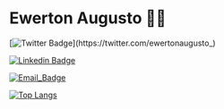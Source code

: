 <!--
### Hi there 👋


**ewerton-augusto/ewerton-augusto** is a ✨ _special_ ✨ repository because its `README.md` (this file) appears on your GitHub profile.

Here are some ideas to get you started:

- 🔭 I’m currently working on ...
- 🌱 I’m currently learning ...
- 👯 I’m looking to collaborate on ...
- 🤔 I’m looking for help with ...
- 💬 Ask me about ...
- 📫 How to reach me: ...
- 😄 Pronouns: ...
- ⚡ Fun fact: ...
-->

# Ewerton Augusto :man_technologist: 

[![Twitter Badge](https://img.shields.io/badge/-Twitter-1ca0f1?style=flat-square&labelColor=1ca0f1&logo=twitter&logoColor=white&link=https://twitter.com/ewertonaugusto_)](https://twitter.com/ewertonaugusto_)

[![Linkedin Badge](https://img.shields.io/badge/-LinkedIn-blue?style=flat-square&logo=Linkedin&logoColor=white&link=https://www.linkedin.com/in/ewerton-augusto)](https://www.linkedin.com/in/ewerton-augusto)

[![Email_Badge](https://img.shields.io/badge/Gmail-D14836?style=for-the-badge&logo=gmail&logoColor=white)](mailto:ewerton.santos2210@gmail.com)

[![Top Langs](https://github-readme-stats.vercel.app/api/top-langs/?ewerton-augusto=anuraghazra&layout=compact)](https://github.com/anuraghazra/github-readme-stats)

<!--

### Olá! tudo bom? Seja bem-vindo ao meu perfil! (PT-BR)

Desenvolvedor full-stack formado em análise e desenvolvimento de sistemas com 9 anos de experiência na área de tecnologia, expertises sendo aperfeiçoadas e focados em front-end, desenvolvendo soluções com JavaScript, ReactJS, jQuery, CSS3, HTML5 e com experiências em back-end desenvolvendo com PHP e MySQL.

Atuação no desenvolvimento de projetos para diferentes setores, como engenharia automotiva, setor financeiro,
manufatura de matérias primas e setores industriais.

Gestão e condução do ciclo de vida de soluções web e aplicações desktop, desde o entendimento da real necessidade do cliente, planejamento, desenvolvimento, implantação e suporte seguindo metodologias ágeis. Resolução de problemas com qualidade e evitando retrabalhos no desenvolvimento de novas soluções. Maior vivência em suporte técnico, gerenciamento de servidores e gestão de pessoas.

Em seu tempo livre gosta de assistir séries e filmes (🎞️), ler livros (especialmente livros de desenvolvimento pessoal e educação financeira 📚), escutar músicas (🎵), tocar violão (:guitar:), participar de projetos voluntários e visitar familiares e amigos (:family:).

🌱 Atualmente está estudando: JS (ReactJS, NextJS) | CSS (sass) | DevOps (Docker)

---

### Hello! how are you? Welcome to my profile! (ENG)

Ewerton Augusto from São Paulo/Brazil, 27 years old.

Full-stack developer graduated in System Analysis and Development with 9 years of experience in technology area, expertises being perfected and focused on front-end, developing solutions with JavaScript, ReactJS, jQuery, CSS3, HTML5 and experience in back-end developing in PHP and MySQL.

Professional performance in project development for several fields such as automotive engineering, financial department, raw material manufacture, and industrial area.

Management and leadership of desktop applications and web solutions life cycle, since understanding real necessities of the client, planning, developing, deploying and supporting, working with agile methodologies. Problem solving with high quality in order to avoid re-work when developing new solutions. Large experience in helpdesk, server and people management.

In his free time, He is keen on watching series and movies (🎞️), reading books (especially books on personal development and financial education 📚), listening to music (🎵), playing the acoustic guitar (🎸), participating in volunteer projects, and visiting family and friends ( 👪).

🌱 He is currently learning: JS (ReactJS, NextJS) | CSS (sass) | DevOps (Docker)

-->


